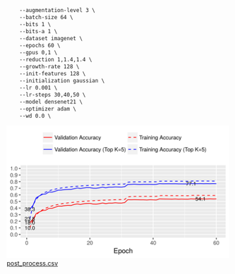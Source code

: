 ```
    --augmentation-level 3 \
    --batch-size 64 \
    --bits 1 \
    --bits-a 1 \
    --dataset imagenet \
    --epochs 60 \
    --gpus 0,1 \
    --reduction 1,1.4,1.4 \
    --growth-rate 128 \
    --init-features 128 \
    --initialization gaussian \
    --lr 0.001 \
    --lr-steps 30,40,50 \
    --model densenet21 \
    --optimizer adam \
    --wd 0.0 \
```
![acc.png](acc.png)
[post_process.csv](post_process.csv)
